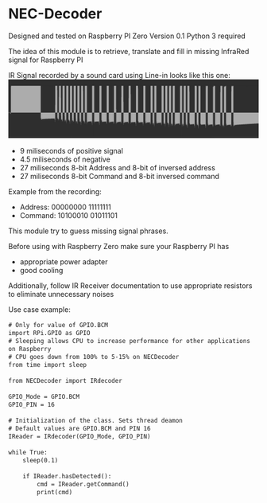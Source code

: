 # NEC-Decoder

Designed and tested on Raspberry PI Zero
Version 0.1
Python 3 required

The idea of this module is to retrieve, translate and fill in missing InfraRed signal for Raspberry PI 

IR Signal recorded by a sound card using Line-in looks like this one:
![Recorded IR Signal](https://github.com/kamilskoczylas/NEC-Decoder/blob/main/RecordedIRsignal.jpg?raw=true)
- 9 miliseconds of positive signal
- 4.5 miliseconds of negative
- 27 miliseconds 8-bit Address and 8-bit of inversed address
- 27 miliseconds 8-bit Command and 8-bit inversed command

Example from the recording:
- Address: 00000000 11111111
- Command: 10100010 01011101

This module try to guess missing signal phrases.

Before using with Raspberry Zero make sure your Raspberry PI has
- appropriate power adapter
- good cooling

Additionally, follow IR Receiver documentation to use appropriate resistors to eliminate unnecessary noises

Use case example:

    
    # Only for value of GPIO.BCM
    import RPi.GPIO as GPIO 
    # Sleeping allows CPU to increase performance for other applications on Raspberry
    # CPU goes down from 100% to 5-15% on NECDecoder
    from time import sleep 
    
    from NECDecoder import IRdecoder

    GPIO_Mode = GPIO.BCM
    GPIO_PIN = 16

    # Initialization of the class. Sets thread deamon
    # Default values are GPIO.BCM and PIN 16
    IReader = IRdecoder(GPIO_Mode, GPIO_PIN)

    while True:
        sleep(0.1)

        if IReader.hasDetected():
            cmd = IReader.getCommand()
            print(cmd)
